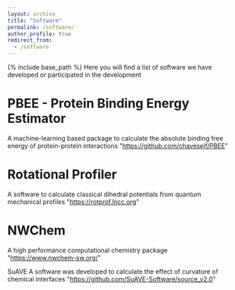 ```yaml
---
layout: archive
title: "Software"
permalink: /software/
author_profile: true
redirect_from:
  - /software
---
```


{% include base_path %}
Here you will find a list of software we have developed or participated in the development

PBEE - Protein Binding Energy Estimator
======

A machine-learning based package to calculate the absolute binding free energy of protein-protein interactions
"https://github.com/chavesejf/PBEE"

Rotational Profiler
======

A software to calculate classical dihedral potentials from quantum mechanical profiles
"https://rotprof.lncc.org"

NWChem
======
A high performance computational chemistry package
"https://www.nwchem-sw.org/"

SuAVE
A software was developed to calculate the effect of curvature of chemical interfaces
"https://github.com/SuAVE-Software/source_v2.0"


